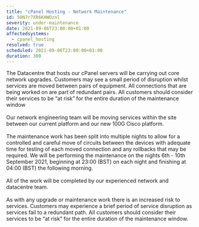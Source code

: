 ```yaml
---
title: "cPanel Hosting - Network Maintenance"
id: 50N7r7XR6KHWOznl
severity: under-maintenance
date: 2021-09-06T23:00:00+01:00
affectedsystems:
  - cpanel_hosting
resolved: true
scheduled: 2021-09-06T23:00:00+01:00
duration: 300
---
```

The Datacentre that hosts our cPanel servers will be carrying out core network upgrades. Customers may see a small period of disruption whilst services are moved between pairs of equipment. All connections that are being worked on are part of redundant pairs. All customers should consider their services to be “at risk” for the entire duration of the maintenance window
<br /><br />
Our network engineering team will be moving services within the site between our current platform and our new 100G Cisco platform.
<br /><br />
The maintenance work has been split into multiple nights to allow for a controlled and careful move of circuits between the devices with adequate time for testing of each moved connection and any rollbacks that may be required. We will be performing the maintenance on the nights 6th - 10th September 2021, beginning at 23:00 (BST) on each night and finishing at 04:00 (BST) the following morning.
<br /><br />
All of the work will be completed by our experienced network and datacentre team.
<br /><br />
As with any upgrade or maintenance work there is an increased risk to services. Customers may experience a brief period of service disruption as services fail to a redundant path. All customers should consider their services to be “at risk” for the entire duration of the maintenance window.

